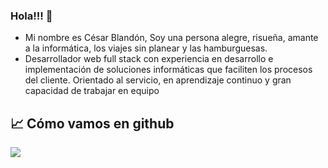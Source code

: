 ### Hola!!! 👋

- Mi nombre es César Blandón, Soy una persona alegre, risueña, amante a la informática, los viajes sin planear y las hamburguesas.
- Desarrollador web full stack con experiencia en desarrollo e implementación de soluciones informáticas que faciliten los procesos del cliente. Orientado al servicio, en aprendizaje continuo y gran capacidad de trabajar en equipo

## &#x1f4c8; Cómo vamos en github

<a href="https://github.com/allislove/allislove">
  <img align="center" src="https://github-readme-stats.vercel.app/api?username=Allislove" />
</a>
